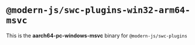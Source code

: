# `@modern-js/swc-plugins-win32-arm64-msvc`

This is the **aarch64-pc-windows-msvc** binary for `@modern-js/swc-plugins`
